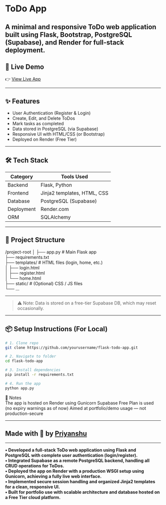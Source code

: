 # ToDo App
## A minimal and responsive ToDo web application built using Flask, Bootstrap, PostgreSQL (Supabase), and Render for full-stack deployment.
## 🚀 Live Demo
👉 [View Live App](https://flask-todo-app-7cqt.onrender.com)

---

## ✨ Features

- User Authentication (Register & Login)
- Create, Edit, and Delete ToDos
- Mark tasks as completed
- Data stored in PostgreSQL (via Supabase)
- Responsive UI with HTML/CSS (or Bootstrap)
- Deployed on Render (Free Tier)

---

## 🛠 Tech Stack

| Category     | Tools Used                       |
|--------------|-----------------------------------|
| Backend      | Flask, Python                     |
| Frontend     | Jinja2 templates, HTML, CSS       |
| Database     | PostgreSQL (Supabase)             |
| Deployment   | Render.com                        |
| ORM          | SQLAlchemy                        |

---

## 📁 Project Structure  
/project-root
│
├── app.py # Main Flask app  
├── requirements.txt  
├── templates/ # HTML files (login, home, etc.)  
│ ├── login.html  
│ ├── register.html  
│ └── home.html  
├── static/ # (Optional) CSS / JS files  
└── ...  


---

> ⚠️ Note: Data is stored on a free-tier Supabase DB, which may reset occasionally.

---

## 📦 Setup Instructions (For Local)

```bash
# 1. Clone repo
git clone https://github.com/yourusername/flask-todo-app.git

# 2. Navigate to folder
cd flask-todo-app

# 3. Install dependencies
pip install -r requirements.txt

# 4. Run the app
python app.py
```

📌 Notes  
The app is hosted on Render using Gunicorn
Supabase Free Plan is used (no expiry warnings as of now)
Aimed at portfolio/demo usage — not production-secure

---

## Made with 💙 by [Priyanshu](https://github.com/yansh07)  

---
**• Developed a full-stack ToDo web application using Flask and PostgreSQL with complete user authentication (login/register).**  
**• Integrated Supabase as a remote PostgreSQL backend, handling all CRUD operations for ToDos.**  
**• Deployed the app on Render with a production WSGI setup using Gunicorn, achieving a fully live web interface.**  
**• Implemented secure session handling and organized Jinja2 templates for a clean, responsive UI.**  
**• Built for portfolio use with scalable architecture and database hosted on a Free Tier cloud platform.**  
